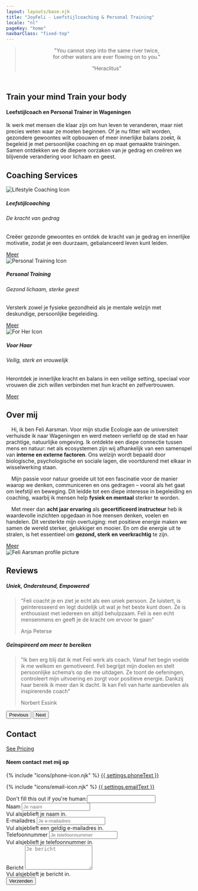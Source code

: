 ```yaml
---
layout: layouts/base.njk
title: "JoyFeli - Leefstijlcoaching & Personal Training"
locale: "nl"
pageKey: "home"
navbarClass: "fixed-top"
---
```


<!-- Home Section  -->
  <header class="vh-100 d-flex align-items-center justify-content-center text-center hero-home pt-5" style="background: url('/img/Feli_predel.JPG') no-repeat center center/cover;">
    <div class="container">
      <blockquote class="blockquote">
        <p class="fs-2 fst-italic">"You cannot step into the same river twice,<br> for other waters are ever flowing on to you."</p>
        <q class="blockquote-footer text-white">Heraclitus</q>
      </blockquote>
    </div>
  </header>
  <!-- End Home Section -->
  <div class="sun-divider white-bg">
    <span class="sun"></span>
  </div>
  <!-- Welcome Section -->
  <section id="welcome" class="white-bg">
    <div class="container position-relative">
      <div class="row">
        <div class="col-12 position-relative m-0 p-0">
          <!-- Background image container -->
          <div class="bg-image welcome-img animate-slide-in-left"></div>
          <!-- Text overlay -->
          <div class="text-overlay welcome-text animate-slide-in-right bg-white bg-opacity-75 p-4 p-md-5">
            <h1 class="separator-h1 text-uppercase">
              <span class="d-block mb-2">
                <span><strong>Train your mind</strong></span>
              </span>
              <span class="d-block text-center mb-2">
                <strong>Train your body</strong>
              </span>
            </h1>
            <h4 class="mb-4 fst-italic">Leefstijlcoach en Personal Trainer in Wageningen</h4>
            <p>
              Ik werk met mensen die klaar zijn om hun leven te veranderen, maar niet precies weten waar ze moeten beginnen. Of je nu fitter wilt worden, gezondere gewoontes wilt opbouwen of meer innerlijke balans zoekt, ik begeleid je met persoonlijke coaching en op maat gemaakte trainingen. Samen ontdekken we de diepere oorzaken van je gedrag en creëren we blijvende verandering voor lichaam en geest.
            </p>
          </div>
        </div>
      </div>
    </div>
  </section>
  
  <!-- End Welcome Me Section -->
  <div class="sun-divider white-bg">
    <span class="sun"></span>
  </div>
  <!-- Coaching Services Section -->
  <section class="py-5 gray-bg" id="services">
    <div class="container">
      <h2 class="mb-5 text-center">Coaching Services</h2>
      <div class="row">
        <!-- Lifestyle Coaching Card -->
        <div class="col-lg-4 mb-4">
          <div class="card h-100">
            <img class="card-img-top w-50 mx-auto mt-4" src="/img/lifestylecoaching_icon.png" alt="Lifestyle Coaching Icon">
            <div class="card-body custom-color">
              <h5 class="card-title text-uppercase text-center mb-4">Leefstijlcoaching</h5>
              <h6 class="mb-2 text-center">
                De kracht van gedrag
              </h6>
              <p class="card-text">
                Creëer gezonde gewoontes en ontdek de kracht van je gedrag en innerlijke motivatie, zodat je een duurzaam, gebalanceerd leven kunt leiden.
              </p>
            </div>
            <div class="card-footer text-center white-bg border-0">
              <a href={{ links.lifestyleCoaching[locale] }} class="btn custom-btn fs-5">Meer</a>
            </div>
          </div>
        </div>
        <!-- Personal Training Card -->
        <div class="col-lg-4 mb-4">
          <div class="card h-100">
            <img class="card-img-top w-50 mx-auto mt-4" src="/img/personaltraining_icon.png" alt="Personal Training Icon">
            <div class="card-body custom-color">
              <h5 class="card-title text-uppercase text-center mb-4">Personal Training</h5>
              <h6 class="mb-2 text-center">
                Gezond lichaam, sterke geest
              </h6>
              <p class="card-text">
                Versterk zowel je fysieke gezondheid als je mentale welzijn met deskundige, persoonlijke begeleiding.
              </p>
            </div>
            <div class="card-footer text-center white-bg border-0">
              <a href="{{ links.personalTraining[locale] }}" class="btn custom-btn fs-5">Meer</a>
            </div>
          </div>
        </div>
        <!-- For Her Card -->
        <div class="col-lg-4 mb-4">
          <div class="card h-100">
            <img class="card-img-top w-50 mx-auto mt-4" src="/img/forher_icon.png" alt="For Her Icon">
            <div class="card-body custom-color">
              <h5 class="card-title text-uppercase text-center mb-4">Voor Haar</h5>
              <h6 class="mb-2 text-center">
                Veilig, sterk en vrouwelijk
              </h6>
              <p class="card-text">
                Herontdek je innerlijke kracht en balans in een veilige setting, speciaal voor vrouwen die zich willen verbinden met hun kracht en zelfvertrouwen.
              </p>
            </div>
            <div class="card-footer text-center white-bg border-0">
              <a href={{ links.forHer[locale] }} class="btn custom-btn fs-5">Meer</a>
            </div>
          </div>
        </div>
      </div><!-- End Row -->
    </div>
  </section>
  
  <!-- End Coaching Services Section -->

  <div class="sun-divider white-bg">
    <span class="sun"></span>
  </div>

  <!-- About Me Section -->
  <section class="py-5 white-bg" id="about">
    <div class="container">
      <div class="row">
        <div class="col-lg-6">
          <h2 class="mb-5 separator">Over mij</h2>
          <p>
            &emsp;Hi, ik ben Feli Aarsman.
            Voor mijn studie Ecologie aan de universiteit verhuisde ik naar Wageningen en werd meteen verliefd op de stad en haar prachtige, natuurlijke omgeving. Ik ontdekte een diepe connectie tussen mens en natuur: net als ecosystemen zijn wij afhankelijk van een samenspel van <strong>interne en externe factoren</strong>. Ons welzijn wordt bepaald door biologische, psychologische en sociale lagen, die voortdurend met elkaar in wisselwerking staan.
          </p>
          <p>
            &emsp;Mijn passie voor natuur groeide uit tot een fascinatie voor de manier waarop we denken, communiceren en ons gedragen – vooral als het gaat om leefstijl en beweging. Dit leidde tot een diepe interesse in begeleiding en coaching, waarbij ik mensen help <strong>fysiek en mentaal</strong> sterker te worden.
          </p>
          <p>
            &emsp;Met meer dan <strong>acht jaar ervaring</strong> als <strong>gecertificeerd instructeur</strong> heb ik waardevolle inzichten opgedaan in hoe mensen denken, voelen en handelen. Dit versterkte mijn overtuiging: met positieve energie maken we samen de wereld sterker, gelukkiger en mooier. En om die energie uit te stralen, is het essentieel om <strong>gezond, sterk en veerkrachtig</strong> te zijn.
          </p>
          <div class="text-center mt-3">
            <a href={{ links.about[locale] }} class="btn custom-btn fs-5">Meer</a>
          </div>
        </div>
        <div class="col-lg-6">
          <img class="img-fluid profile-img mx-lg-5 mt-3" src="/img/feli.jpg" alt="Feli Aarsman profile picture">
        </div>
      </div>
    </div>
  </section>
  <!-- End About Me Section -->

  <div class="sun-divider white-bg">
    <span class="sun"></span>
  </div>

  <!-- Reviews Section -->
  <section class="py-5 gray-bg" id="reviews">
    <div class="container">
      <h2 class="mb-5 text-center">Reviews</h2>
      <!-- data-bs-interval to set the time between slides -->
      <div id="reviewsCarousel" class="carousel slide" data-bs-ride="carousel" data-bs-interval="10000">
        <div class="carousel-inner px-5">
          <div class="carousel-item text-center active">
            <h5 class="mb-3">Uniek, Ondersteund, Empowered</h5>
            <blockquote class="blockquote">
              <p class="fst-italic">
                "Feli coacht je en ziet je echt als een uniek persoon. Ze luistert,
                is geïnteresseerd en legt duidelijk uit wat je het beste kunt doen.
                Ze is enthousiast met iedereen en altijd behulpzaam. Feli is een echt mensenmens en geeft je de kracht om ervoor te gaan"
              </p>
              <footer class="blockquote-footer">Anja Peterse</footer>
            </blockquote>
          </div>
          <div class="carousel-item text-center">
            <h5 class="mb-3">Geïnspireerd om meer te bereiken</h5>
            <blockquote class="blockquote">
              <p class="fst-italic">
                "Ik ben erg blij dat ik met Feli werk als coach. Vanaf het begin voelde ik me welkom en gemotiveerd. Feli begrijpt mijn doelen en stelt persoonlijke schema’s op die me uitdagen. Ze toont de oefeningen, controleert mijn uitvoering en zorgt voor positieve energie. Dankzij haar bereik ik meer dan ik dacht. Ik kan Feli van harte aanbevelen als inspirerende coach"
              </p>
              <footer class="blockquote-footer">Norbert Essink</footer>
            </blockquote>
          </div>
          <!-- <div class="carousel-item text-center">
            <h5 class="mb-3">Geïnspireerd om meer te bereiken</h5>
            <blockquote class="blockquote">
              <p class="fst-italic">"Pellentesque vitae metus non est pretium pharetra. Curabitur mattis justo quis sem dignissim."</p>
              <footer class="blockquote-footer">Client 3</footer>
            </blockquote>
          </div> -->
        </div>
        <!-- Previous Button -->
        <button class="carousel-control-prev d-flex justify-content-start" type="button" data-bs-target="#reviewsCarousel" data-bs-slide="prev">
          <span class="carousel-control-prev-icon" aria-hidden="true"></span>
          <span class="visually-hidden">Previous</span>
        </button>
        <!-- Next Button -->
        <button class="carousel-control-next d-flex justify-content-end" type="button" data-bs-target="#reviewsCarousel" data-bs-slide="next">
          <span class="carousel-control-next-icon text-end" aria-hidden="true"></span>
          <span class="visually-hidden">Next</span>
        </button>
      </div>
    </div>
  </section>
  <!-- End Reviews Section -->
  <!-- <div class="sun-divider white-bg">
    <span class="sun"></span>
  </div> -->
  <!-- Contact Section -->
  <section class="py-5 green-bg" id="contact">
    <div class="container d-flex justify-content-center align-items-center">
      <h2 class="mb-5 visually-hidden">Contact</h2>
				<div>
          <!-- Remove this later ˇ -->
          <a class="visually-hidden" href="/leefstijlcoaching#pricing">See Pricing</a>
          <!-- Remove this later ^ -->
					<h4>Neem contact met mij op</h4>
					<p>
            {% include "icons/phone-icon.njk" %}
            <a href="tel:{{ settings.phone }}">{{ settings.phoneText }}</a> 
					</p>
					<p>
            {% include "icons/email-icon.njk" %}
            <a href="mailto:{{ settings.email }}">{{ settings.emailText }}</a>
					</p>
				</div>
    </div>
    <div class="container">
      <div class="row justify-content-center mt-4">
        <div class="col-md-8">
          <form 
            method="POST"
            data-netlify="true"
            netlify-honeypot="bot-field"
            name="contact-form" class="needs-validation"
            novalidate
          >
            <div class="visually-hidden">
              <label>
                Don't fill this out if you're human:<input name="bot-field">
              </label>
            </div>
            <div class="mb-3">
              <label for="name" class="form-label">Naam</label>
              <input type="text" class="form-control" id="name" name="name" placeholder="Je naam" required>
              <div class="invalid-feedback">Vul alsjeblieft je naam in.</div>
            </div>
            <div class="mb-3">
              <label for="email" class="form-label">E-mailadres</label>
              <input type="email" class="form-control" id="email" name="email" placeholder="Je e-mailadres" required>
              <div class="invalid-feedback">Vul alsjeblieft een geldig e-mailadres in.</div>
            </div>
            <div class="mb-3">
              <label for="phone" class="form-label">Telefoonnummer</label>
              <input type="tel" class="form-control" id="phone" name="phone" placeholder="Je telefoonnummer">
              <div class="invalid-feedback">Vul alsjeblieft je telefoonnummer in.</div>
            </div>
            <div class="mb-3">
              <label for="message" class="form-label">Bericht</label>
              <textarea class="form-control" id="message" name="message" rows="4" placeholder="Je bericht" required></textarea>
              <div class="invalid-feedback">Vul alsjeblieft je bericht in.</div>
            </div>
            <div class="text-center">
              <button type="submit" class="btn custom-btn">Verzenden</button>
            </div>
          </form>
        </div>
      </div>
    </div>
  </section>
  <!-- End Contact Section -->